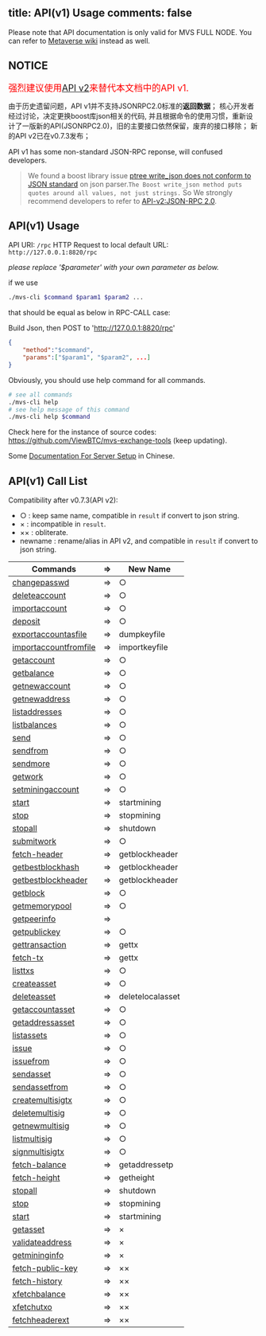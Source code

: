 title: API(v1) Usage
comments: false
---

Please note that API documentation is only valid for MVS FULL NODE.
You can refer to [Metaverse wiki](https://github.com/mvs-org/metaverse/wiki/Metaverse-API-Call-List) instead as well.

## NOTICE
<font color=red size=4>强烈建议使用<a href=/api_v2/>API v2</a>来替代本文档中的API v1.</font>

由于历史遗留问题，API v1并不支持JSONRPC2.0标准的**返回数据**；
核心开发者经过讨论，决定更换boost库json相关的代码, 并且根据命令的使用习惯，重新设计了一版新的API(JSONRPC2.0)，旧的主要接口依然保留，废弃的接口移除；
新的API v2已在v0.7.3发布；

API v1 has some non-standard JSON-RPC reponse, will confused developers.
>We found a boost library issue [ptree write_json does not conform to JSON standard](https://svn.boost.org/trac10/ticket/9721) on json parser.`The Boost write_json method puts quotes around all values, not just strings.` So We strongly recommend developers to refer to [API-v2:JSON-RPC 2.0](/api_v2).

## API(v1) Usage

API URI: `/rpc`
HTTP Request to local default URL: `http://127.0.0.1:8820/rpc`

*please replace '$parameter' with your own parameter as below.*

if we use
```bash
./mvs-cli $command $param1 $param2 ...
```
that should be equal as below in RPC-CALL case:

Build Json, then POST to 'http://127.0.0.1:8820/rpc'
```json
{
    "method":"$command",
    "params":["$param1", "$param2", ...]
}
```
Obviously, you should use help command for all commands.
```bash
# see all commands
./mvs-cli help
# see help message of this command
./mvs-cli help $command
```
Check here for the instance of source codes: <https://github.com/ViewBTC/mvs-exchange-tools> (keep updating).

Some [Documentation For Server Setup](http://blog.mvs.live/metaverse-setup-guide-for-service/) in Chinese.


## API(v1) Call List
Compatibility after v0.7.3(API v2):
* ○  : keep same name, compatible in `result` if convert to json string.
* ×  : incompatible in `result`.
* ×× : obliterate.
* newname : rename/alias in API v2, and compatible in `result` if convert to json string.

| Commands | => | New Name | 
| ------- |  ------------ |------------ | 
| [changepasswd](#changepasswd)| => |  ○  |  
| [deleteaccount](#deleteaccount)| => | ○|  
| [importaccount](#importaccount)| => | ○ |  
| [deposit](#deposit)| => | ○ |  
| [exportaccountasfile](#exportaccountasfile)| => | dumpkeyfile |  
| [importaccountfromfile](#importaccountfromfile)| => | importkeyfile |  
| [getaccount](#getaccount)| => | ○ |  
| [getbalance](#getbalance)| => | ○ |  
| [getnewaccount](#getnewaccount)| => | ○|  
| [getnewaddress](#getnewaddress)| => | ○ |  
| [listaddresses](#listaddresses)| => | ○ |  
| [listbalances](#listbalances)| => | ○ |  
| [send](#send)| => | ○ |  
| [sendfrom](#sendfrom)| => | ○ |  
| [sendmore](#sendmore)| => | ○ |  
| [getwork](#getwork)| => | ○ |  
| [setminingaccount](#setminingaccount)| => | ○ |  
| [start](#start)| => | startmining |
| [stop](#stop)| => | stopmining |
| [stopall](#stopall)| => | shutdown |
| [submitwork](#submitwork)| => | ○ |  
| [fetch-header](#fetchheaderext)| => | getblockheader |  
| [getbestblockhash](#getbestblockhash)| => | getblockheader |  
| [getbestblockheader](#getbestblockheader)| => | getblockheader |  
| [getblock](#getblock)| => | ○ |  
| [getmemorypool](#getmemorypool)| => | ○ |  
| [getpeerinfo](#getpeerinfo)| => |  |  
| [getpublickey](#getpublickey)| => | ○ |  
| [gettransaction](#gettransaction)| => | gettx |  
| [fetch-tx](#listtxs)| => | gettx |  
| [listtxs](#listtxs)| => | ○ |  
| [createasset](#createasset)| => | ○ |  
| [deleteasset](#deleteasset)| => | deletelocalasset |  
| [getaccountasset](#getaccountasset)| => | ○ |  
| [getaddressasset](#getaddressasset)| => | ○ |  
| [listassets](#listassets)| => | ○ |  
| [issue](#issue)| => | ○ |  
| [issuefrom](#issuefrom)| => | ○ |  
| [sendasset](#sendasset)| => | ○ |  
| [sendassetfrom](#sendassetfrom)| => | ○ |  
| [createmultisigtx](#createmultisigtx)| => | ○ |  
| [deletemultisig](#deletemultisig)| => | ○ |  
| [getnewmultisig](#getnewmultisig)| => | ○ |  
| [listmultisig](#listmultisig)| => | ○ |  
| [signmultisigtx](#signmultisigtx)| => | ○ |  
| [fetch-balance](#fetch-balance)| => | getaddressetp |
| [fetch-height](#fetch-height)| => | getheight |
| [stopall](#stopall)| => | shutdown |  
| [stop](#stop)| => | stopmining |  
| [start](#start)| => | startmining |  
| [getasset](#getasset)| => | × |  
| [validateaddress](#validateaddress)| => | × |  
| [getmininginfo](#getmininginfo)| => | × |  
| [fetch-public-key](#fetch-public-key)| => | ×× |  
| [fetch-history](#fetch-public-key)| => | ×× |  
| [xfetchbalance](#xfetchbalance)| => | ×× |  
| [xfetchutxo](#xfetchutxo)| => | ×× |  
| [fetchheaderext](#fetchheaderext)| => | ×× |  

